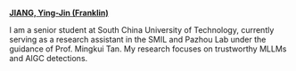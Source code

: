 <a href="https://jiangyj.tech/">**JIANG, Ying-Jin (Franklin)**</a>

I am a senior student at South China University of Technology, currently serving as a research assistant in the SMIL and Pazhou Lab under the guidance of Prof. Mingkui Tan. My research focuses on trustworthy MLLMs and AIGC detections.
